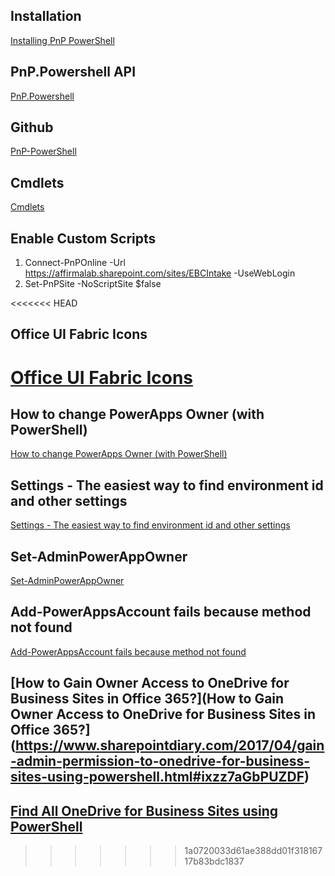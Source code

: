 ## Installation
[Installing PnP PowerShell](https://pnp.github.io/powershell/articles/installation.html)

## PnP.Powershell API
[PnP.Powershell](https://docs.microsoft.com/en-us/powershell/module/sharepoint-pnp/?view=sharepoint-ps)

## Github
[PnP-PowerShell](https://github.com/pnp/PnP-PowerShell)

## Cmdlets
[Cmdlets](https://pnp.github.io/powershell/cmdlets/Add-PnPAlert.html)

## Enable Custom Scripts
1. Connect-PnPOnline -Url https://affirmalab.sharepoint.com/sites/EBCIntake -UseWebLogin
2. Set-PnPSite -NoScriptSite $false

<<<<<<< HEAD
## Office UI Fabric Icons
[Office UI Fabric Icons](https://uifabricicons.azurewebsites.net/)
=======
## How to change PowerApps Owner (with PowerShell)
[How to change PowerApps Owner (with PowerShell)](http://www.evrenayan.net/how-to-change-powerapps-owner-with-powershell/)

## Settings - The easiest way to find environment id and other settings
[Settings - The easiest way to find environment id and other settings](http://powerappsguide.com/blog/post/easiest-way-to-find-environment-id-and-other-settings)

## Set-AdminPowerAppOwner
[Set-AdminPowerAppOwner](https://docs.microsoft.com/en-us/powershell/module/microsoft.powerapps.administration.powershell/set-adminpowerappowner?view=pa-ps-latest)

## Add-PowerAppsAccount fails because method not found
[Add-PowerAppsAccount fails because method not found](https://powerusers.microsoft.com/t5/Power-Apps-Governance-and/Add-PowerAppsAccount-fails-because-method-not-found/td-p/267037)

## [How to Gain Owner Access to OneDrive for Business Sites in Office 365?](How to Gain Owner Access to OneDrive for Business Sites in Office 365?](https://www.sharepointdiary.com/2017/04/gain-admin-permission-to-onedrive-for-business-sites-using-powershell.html#ixzz7aGbPUZDF)

## [Find All OneDrive for Business Sites using PowerShell](https://www.sharepointdiary.com/2018/04/find-all-onedrive-site-collections-in-sharepoint-online-using-powershell.html#ixzz7aGbg4Y62)
>>>>>>> 1a0720033d61ae388dd01f31816717b83bdc1837
